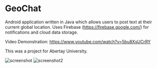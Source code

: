 # GeoChat
Android application written in Java which allows users to post text at their current global location. Uses Firebase (https://firebase.google.com/) for notifications and cloud data storage.

Video Demonstration: https://www.youtube.com/watch?v=5bu8XsUCrRY

This was a project for Abertay University.

![screenshot](https://media.discordapp.net/attachments/701284862291607655/768236580385062932/Screenshot_1587244812.png?width=326&height=671)
![screenshot2](https://media.discordapp.net/attachments/701284862291607655/768237052176891944/Screenshot_1587245898.png?width=326&height=671)
